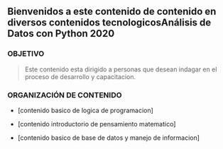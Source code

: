 
## Bienvenidos a este contenido de contenido en diversos contenidos tecnologicosAnálisis de Datos con Python 2020

### OBJETIVO
> Este contenido esta dirigido a personas que desean indagar en el proceso de desarrollo y capacitacion.


### ORGANIZACIÓN DE CONTENIDO

- [contenido basico de logica de programacion]

- [contenido introductorio de pensamiento matematico]

- [contenido basico de base de datos y manejo de informacion]
